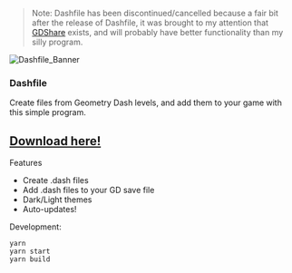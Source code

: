 > Note: Dashfile has been discontinued/cancelled because a fair bit after the release of Dashfile, it was brought to my attention that [GDShare](https://github.com/HJfod/gdshare) exists, and will probably have better functionality than my silly program.

![Dashfile_Banner](https://disq.me/N64hS.png)
  
### **Dashfile**

Create files from Geometry Dash levels, and add them to your game with this simple program.

## [Download here!](https://github.com/etstringy/dashfile/releases)

Features
- Create .dash files
- Add .dash files to your GD save file
- Dark/Light themes
- Auto-updates!

Development:
```
yarn
yarn start
yarn build
```
